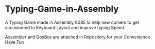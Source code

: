 # Typing-Game-in-Assembly
A Typing Game made in Assembly 8085 to help new comers to get accustomed to Keyboard Layout and improve typing Speed.


Assembler and DosBox are attached in Repository for your Convenience Have Fun

